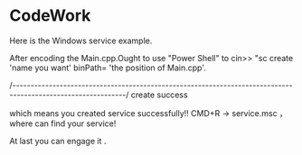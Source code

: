# CodeWork

Here is the Windows service example.

After encoding the Main.cpp.Ought to use "Power Shell" to cin>> "sc create 'name you want' binPath= 'the position of Main.cpp'.

/-------------------------------------------------------------------------------------------------------------/
create success

which means you created service successfully!! CMD+R  ->  service.msc  ，where can find your service!

At last you can engage it .
